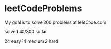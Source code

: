 # leetCodeProblems
My goal is to solve 300 problems at leetCode.com

solved 40/300 so far

24 easy
14 medium
2 hard
